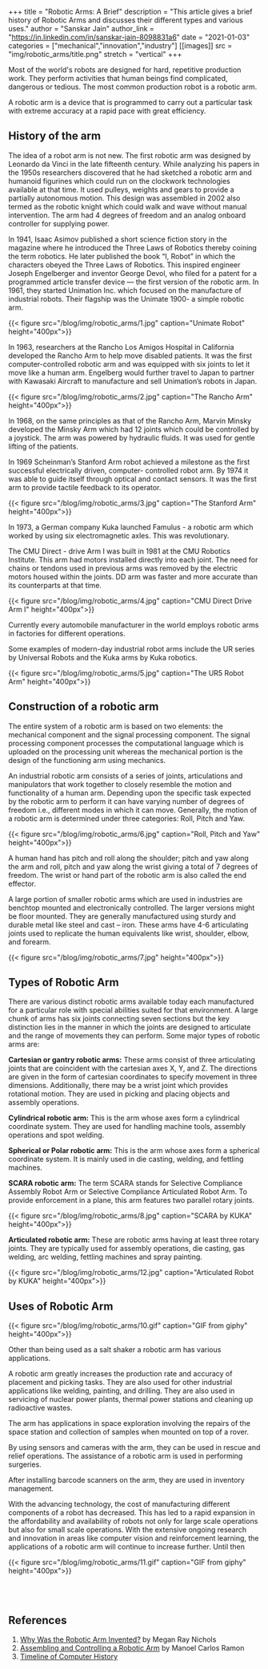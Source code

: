 +++
title = "Robotic Arms: A Brief"
description = "This article gives a brief history of Robotic Arms and discusses their different types and various uses."
author = "Sanskar Jain"
author_link = "https://in.linkedin.com/in/sanskar-jain-8098831a6"
date = "2021-01-03"
categories = ["mechanical","innovation","industry"]
[[images]]
    src = "img/robotic_arms/title.png"
    stretch = "vertical"
+++
<!--Image folder complete location "blog/static/img"-->

Most of the world's robots are designed for hard, repetitive production work. They perform activities that human beings find complicated, dangerous or tedious. The most common production robot is a robotic arm.

A robotic arm is a device that is programmed to carry out a particular task with extreme accuracy at a rapid pace with great efficiency.

## History of the arm

The idea of a robot arm is not new. The first robotic arm was designed by Leonardo da Vinci in the late fifteenth century. While analyzing his papers in the 1950s researchers discovered that he had sketched a robotic arm and humanoid figurines which could run on the clockwork technologies available at that time. It used pulleys, weights and gears to provide a partially autonomous motion. This design was assembled in 2002 also termed as the robotic knight which could walk and wave without manual intervention. The arm had 4 degrees of freedom and an analog onboard controller for supplying power.

In 1941, Isaac Asimov published a short science fiction story in the magazine where he introduced the Three Laws of Robotics thereby coining the term robotics. He later published the book “I, Robot” in which the characters obeyed the Three Laws of Robotics. This inspired engineer Joseph Engelberger and inventor George Devol, who filed for a patent for a programmed article transfer device — the first version of the robotic arm. In 1961, they started Unimation Inc. which focused on the manufacture of industrial robots. Their flagship was the Unimate 1900- a simple robotic arm.

<!--Unimate Arm image-->
{{< figure src="/blog/img/robotic_arms/1.jpg" caption="Unimate Robot" height="400px">}}

In 1963, researchers at the Rancho Los Amigos Hospital in California developed the Rancho Arm to help move disabled patients. It was the first computer-controlled robotic arm and was equipped with six joints to let it move like a human arm. Engelberg would further travel to Japan to partner with Kawasaki Aircraft to manufacture and sell Unimation’s robots in Japan.

<!--Rancho Arm image-->
{{< figure src="/blog/img/robotic_arms/2.jpg" caption="The Rancho Arm" height="400px">}}

In 1968, on the same principles as that of the Rancho Arm, Marvin Minsky developed the Minsky Arm which had 12 joints which could be controlled by a joystick. The arm was powered by hydraulic fluids. It was used for gentle lifting of the patients.

In 1969 Scheinman’s Stanford Arm robot achieved a milestone as the first successful electrically driven, computer- controlled robot arm. By 1974 it was able to guide itself through optical and contact sensors. It was the first arm to provide tactile feedback to its operator.

<!--Stanford Arm image-->
{{< figure src="/blog/img/robotic_arms/3.jpg" caption="The Stanford Arm" height="400px">}}

In 1973, a German company Kuka launched Famulus - a robotic arm which worked by using six electromagnetic axles. This was revolutionary.

The CMU Direct - drive Arm I was built in 1981 at the CMU Robotics Institute.  This arm had motors installed directly into each joint. The need for chains or tendons used in previous arms was removed by the electric motors housed within the joints. DD arm was faster and more accurate than its counterparts at that time.

<!--CMU DD Arm image-->
{{< figure src="/blog/img/robotic_arms/4.jpg" caption="CMU Direct Drive Arm I" height="400px">}}

Currently every automobile manufacturer in the world employs robotic arms in factories for different operations.

Some examples of modern-day industrial robot arms include the UR series by Universal Robots and the Kuka arms by Kuka robotics.

<!--UR5 Arm image-->
{{< figure src="/blog/img/robotic_arms/5.jpg" caption="The UR5 Robot Arm" height="400px">}}

## Construction of a robotic arm

The entire system of a robotic arm is based on two elements: the mechanical component and the signal processing component. The signal processing component processes the computational language which is uploaded on the processing unit whereas the mechanical portion is the design of the functioning arm using mechanics.

An industrial robotic arm consists of a series of joints, articulations and manipulators that work together to closely resemble the motion and functionality of a human arm. Depending upon the specific task expected by the robotic arm to perform it can have varying number of degrees of freedom i.e., different modes in which it can move. Generally, the motion of a robotic arm is determined under three categories: Roll, Pitch and Yaw.

<!--Roll, Pitch, Yaw image-->
{{< figure src="/blog/img/robotic_arms/6.jpg" caption="Roll, Pitch and Yaw" height="400px">}}

A human hand has pitch and roll along the shoulder; pitch and yaw along the arm and roll, pitch and yaw along the wrist giving a total of 7 degrees of freedom. The wrist or hand part of the robotic arm is also called the end effector.

A large portion of smaller robotic arms which are used in industries are benchtop mounted and electronically controlled. The larger versions might be floor mounted. They are generally manufactured using sturdy and durable metal like steel and cast – iron. These arms have 4-6 articulating joints used to replicate the human equivalents like wrist, shoulder, elbow, and forearm.

<!--Iron man image-->
{{< figure src="/blog/img/robotic_arms/7.jpg" height="400px">}}

## Types of Robotic Arm

There are various distinct robotic arms available today each manufactured for a particular role with special abilities suited for that environment. A large chunk of arms has six joints connecting seven sections but the key distinction lies in the manner in which the joints are designed to articulate and the range of movements they can perform. Some major types of robotic arms are:

**Cartesian or gantry robotic arms:** These arms consist of three articulating joints that are coincident with the cartesian axes X, Y, and Z. The directions are given in the form of cartesian coordinates to specify movement in three dimensions. Additionally, there may be a wrist joint which provides rotational motion. They are used in picking and placing objects and assembly operations.

**Cylindrical robotic arm:** This is the arm whose axes form a cylindrical coordinate system. They are used for handling machine tools, assembly operations and spot welding.

**Spherical or Polar robotic arm:** This is the arm whose axes form a spherical coordinate system. It is mainly used in die casting, welding, and fettling machines.

**SCARA robotic arm:** The term SCARA stands for Selective Compliance Assembly Robot Arm or Selective Compliance Articulated Robot Arm. To provide enforcement in a plane, this arm features two parallel rotary joints.

<!--SCARA image-->
{{< figure src="/blog/img/robotic_arms/8.jpg" caption="SCARA by KUKA" height="400px">}}

**Articulated robotic arm:** These are robotic arms having at least three rotary joints. They are typically used for assembly operations, die casting, gas welding, arc welding, fettling machines and spray painting.

<!--Articulated Robot image-->
{{< figure src="/blog/img/robotic_arms/12.jpg" caption="Articulated Robot by KUKA" height="400px">}}

## Uses of Robotic Arm

<!--Salt shaker gif-->
{{< figure src="/blog/img/robotic_arms/10.gif" caption="GIF from giphy" height="400px">}}

Other than being used as a salt shaker a robotic arm has various applications.

A robotic arm greatly increases the production rate and accuracy of placement and picking tasks. They are also used for other industrial applications like welding, painting, and drilling. They are also used in servicing of nuclear power plants, thermal power stations and cleaning up radioactive wastes.

The arm has applications in space exploration involving the repairs of the space station and collection of samples when mounted on top of a rover.

By using sensors and cameras with the arm, they can be used in rescue and relief operations. The assistance of a robotic arm is used in performing surgeries.

After installing barcode scanners on the arm, they are used in inventory management.

With the advancing technology, the cost of manufacturing different components of a robot has decreased. This has led to a rapid expansion in the affordability and availability of robots not only for large scale operations but also for small scale operations. With the extensive ongoing research and innovation in areas like computer vision and reinforcement learning, the applications of a robotic arm will continue to increase further. Until then

<!--End gif-->
{{< figure src="/blog/img/robotic_arms/11.gif" caption="GIF from giphy" height="400px">}}

<br>
<br>

## References

1. [Why Was the Robotic Arm Invented?](https://interestingengineering.com/why-was-the-robotic-arm-invented) by  Megan Ray Nichols
1. [Assembling and Controlling a Robotic Arm](https://link.springer.com/chapter/10.1007/978-1-4302-6838-3_11) by Manoel Carlos Ramon
1. [Timeline of Computer History](https://www.computerhistory.org/timeline/ai-robotics/)
